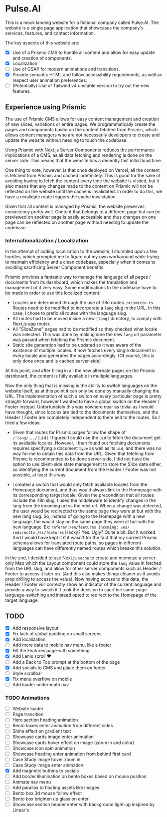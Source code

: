 # Pulse.AI

This is a mock landing website for a fictional company called Pulse.AI. 
The website is a single page application that showcases the company's services, features, and contact information.

The key aspects of this website are:
- [x] Use of a Prismic CMS to handle all content and allow for easy update and creation of components.
- [x] Localization 
- [ ] Use of GSAP for modern animations and transitions.
- [x] Provide semantic HTML and follow accessibility requirements, as well as respect user animation preferences.
- [ ] (Potentially) Use of Tailwind v4 unstable version to try out the new features. 

## Experience using Prismic
The use of Prismic CMS allows for easy content management and creation of new slices, variations or entire pages. We programmatically create the pages and components based on the content fetched from Prismic, which allows content managers who are not necessarily developers to create and update the website without needing to touch the codebase.

Using Prismic with Next.js Server Components reduces the performance implications of a CMS, as all data fetching and rendering is done on the server side. This means that the website has a decently fast initial load time.

One thing to note, however, is that once deployed on Vercel, all the content is fetched from Prismic and cached indefinitely. This is good for the sake of avoiding having to fetch the content every time the website is visited, but it also means that any changes made to the content on Prismic will not be reflected on the website until the cache is invalidated. In order to do this, we have a revalidate route triggers the cache invalidation.

Given that all content is managed by Prismic, the website preserves consistency pretty well. Content that belongs to a different page but can be previewed on another page is easily accessible and thus changes on one page can be reflected on another page without needing to update the codebase.

### Internationalization / Localization
In the attempt of adding localization to the website, I stumbled upon a few hurdles, which prompted me to figure out my own workaround while trying to maintain efficiency and a clean codebase, especially when it comes to avoiding sacrificing Server Component benefits.

Prismic provides a fantastic way to manage the language of all pages / documents from its dashboard, which makes the translation and management of it very easy. Some modifications to the codebase have to be made in order to use this localized content:
- Locales are determined through the use of i18n routes. `prismicio.ts` Routes need to be modified to incorporate a `lang` slug in the URL. In this case, I chose to prefix all routes with the language slug.
- All routes had to be moved inside a new `[lang]` directory, to comply with Next.js app router.
- All "SliceZone" pages had to be modified so they checked what locale was selected. This was done by making sure the new  `lang` 
url parameter was passed when fetching the Prismic document.
- Static site generation had to be updated so it was aware of the existence of multiple locales. It now fetches every single document in every locale and generates the pages accordingly. (Of course, this is only done once and is cached server-side)
  
At this point, and after filling in all the new alternate pages on the Prismic dashboard, the content is fully available in multiple languages. 

Now the only thing that is missing is the ability to switch languages on the website itself, as at this point it can only be done by manually changing the URL. The implementation of such a switch on every particular page is pretty straight-forward, however I wanted to have a global switch on the Header / Footer instead. Unfortunately this was nowhere near as trivial as I  would have thought, since locales are tied to the documents themselves, and the Header / Footer are completely independent to them and to the routes. So I tried a few ideas:
- Given that routes for Prismic pages follow the shape of `/:lang/.../[uid]` I figured I could use the `uid` to fetch the document get its available locales. However, I then found out fetching documents requires specifying a document `type` as well as its `uid`, and there was no way for me to obtain this data from the URL. Given that fetching from Prismic is recommended to be done server-side, I did not have the option to use client-side state management to store the Slice data either, so identifying the current document from the Header / Footer was not possible, at least this way.  
 
- I created a switch that would only fetch available locales from the Homepage document, and thus would always link to the Homepage with its corresponding target locale. Given the precondition that all routes include the i18n slug, I used the middleware to identify changes in the lang from the incoming url vs the next url. When a change was detected, the user would be redirected to the same page they were at but with the new lang slug. So, instead of going to the Homepage with a new language, the would stay on the same page they were at but with the new language. Ex: `referer:/en/features incoming: /es/ redirectTo:/es/features` Hacky? Yes. Ugly? Quite a bit. But it worked. And I would have kept it if it wasn't for the fact that my current Prismic schema allows for translated route paths, so pages in different languages can have differently named routes which breaks this solution.  

In the end, I decided to use Next.js `cache` to create and memoize a server-only Map which the Layout component could store the `lang` value in fetched from the URL slug, and allow for other server components such as Header / Footer to access it later on. (And this also makes things cleaner as it avoids prop drilling to access the value). Now having access to this data, the Header / Footer will correctly show an indicator of the current language and provide a way to switch it. I took the decision to sacrifice same-page language-switching and instead opted to redirect to the Homepage of the target language.

## TODO
- [x] Add responsive layout
- [x] Fix lack of global padding on small screens
- [x] Add localization
- [ ] Add more data to mobile nav menu, like a footer
- [x] Fill the Features page with something
- [x] Add Lenis scroll ♥
- [ ] Add a Back to Top prompt at the bottom of the page
- [x] Add socials to CMS and place them on footer
- [ ] Style scrollbar
- [x] Fix menu overflow on mobile
- [ ] Add loader underneath nav

### TODO Animations
- [ ] Website loader
- [ ] Page transition
- [ ] Hero section heading animation
- [ ] Bento boxes enter animation from different sides
- [ ] Shine effect on gradient text
- [ ] Showcase cards image enter animation
- [ ] Showcase cards hover effect on image (zoom in and color)
- [ ] Showcase icon spin animation
- [ ] Showcase heading enter animation from behind first card
- [ ] Case Study image hover zoom in
- [ ] Case Study image enter animation
- [x] Add magnetic buttons to socials
- [ ] Add border illumination on bento boxes based on mouse position
- [ ] Animate nav menu
- [ ] Add parallax to floating assets like images
- [ ] Bento box 3d mouse follow effect
- [ ] Bento box brighten up glass on enter
- [ ] Showcase section header enter with background light-up inspired by Linear's